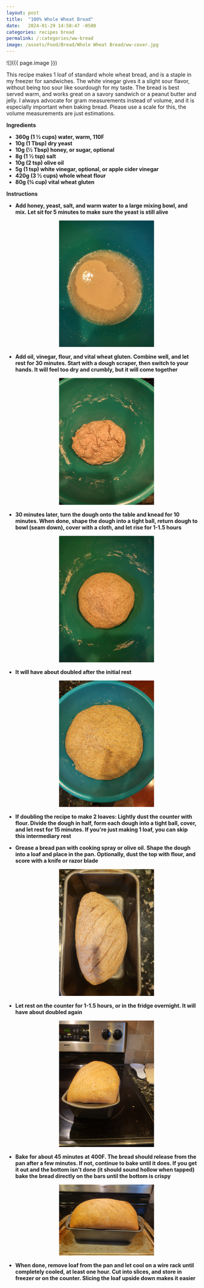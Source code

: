 ```yaml
---
layout: post
title:  "100% Whole Wheat Bread"
date:   2024-01-29 14:58:47 -0500
categories: recipes bread
permalink: /:categories/ww-bread
image: /assets/Food/Bread/Whole Wheat Bread/ww-cover.jpg
---
```

<!--
TODO: make the width of an image a variable (declare this in post.html so it can apply to all pages?)
TODO: use post.html to automatically display page.image at the top, instead of having the line below
-->

![]({{ page.image }})

This recipe makes 1 loaf of standard whole wheat bread, and is a staple in my freezer for sandwiches. The white vinegar gives it a slight sour flavor, without being too sour like sourdough for my taste. The bread is best served warm, and works great on a savory sandwich or a peanut butter and jelly. I always advocate for gram measurements instead of volume, and it is especially important when baking bread. Please use a scale for this, the volume measurements are just estimations. 

<b>Ingredients
- 360g (1 ½ cups) water, warm, 110F
- 10g (1 Tbsp) dry yeast
- 10g (½ Tbsp) honey, or sugar, optional
- 8g (1 ½ tsp) salt
- 10g (2 tsp) olive oil
- 5g (1 tsp) white vinegar, optional, or apple cider vinegar
- 420g (3 ½ cups) whole wheat flour
- 80g (¾ cup) vital wheat gluten

<b>Instructions
- Add honey, yeast, salt, and warm water to a large mixing bowl, and mix. Let sit for 5 minutes to make sure the yeast is still alive
<br><center><img src="/assets/Food/Bread/Whole Wheat Bread/ww-1.jpg" alt="" width="250"></center>

- Add oil, vinegar, flour, and vital wheat gluten. Combine well, and let rest for 30 minutes. Start with a dough scraper, then switch to your hands. It will feel too dry and crumbly, but it will come together
<br><center><img src="/assets/Food/Bread/Whole Wheat Bread/ww-2.jpg" alt="" width="250"></center>

- 30 minutes later, turn the dough onto the table and knead for 10 minutes. When done, shape the dough into a tight ball, return dough to bowl (seam down), cover with a cloth, and let rise for 1-1.5 hours
<br><center><img src="/assets/Food/Bread/Whole Wheat Bread/ww-3.jpg" alt="" width="250"></center>

- It will have about doubled after the initial rest
<br><center><img src="/assets/Food/Bread/Whole Wheat Bread/ww-4.jpg" alt="" width="250"></center>

- If doubling the recipe to make 2 loaves: Lightly dust the counter with flour. Divide the dough in half, form each dough into a tight ball, cover, and let rest for 15 minutes. If you're just making 1 loaf, you can skip this intermediary rest
- Grease a bread pan with cooking spray or olive oil. Shape the dough into a loaf and place in the pan. Optionally, dust the top with flour, and score with a knife or razor blade
<br><center><img src="/assets/Food/Bread/Whole Wheat Bread/ww-6.jpg" alt="" width="250"></center>

- Let rest on the counter for 1-1.5 hours, or in the fridge overnight. It will have about doubled again
<br><center><img src="/assets/Food/Bread/Whole Wheat Bread/ww-7.jpg" alt="" width="250"></center>

- Bake for about 45 minutes at 400F. The bread should release from the pan after a few minutes. If not, continue to bake until it does. If you get it out and the bottom isn't done (it should sound hollow when tapped) bake the bread directly on the bars until the bottom is crispy
<br><center><img src="/assets/Food/Bread/Whole Wheat Bread/ww-8.jpg" alt="" width="250"></center>

- When done, remove loaf from the pan and let cool on a wire rack until completely cooled, at least one hour. Cut into slices, and store in freezer or on the counter. Slicing the loaf upside down makes it easier